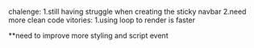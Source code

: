 chalenge:
1.still having struggle when creating the sticky navbar
2.need more clean code
vitories: 
1.using loop to render is faster

**need to improve more styling and script event